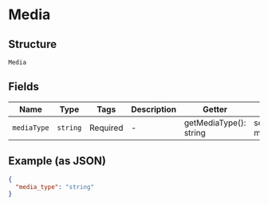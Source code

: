 
# Media

## Structure

`Media`

## Fields

| Name | Type | Tags | Description | Getter | Setter |
|  --- | --- | --- | --- | --- | --- |
| `mediaType` | `string` | Required | - | getMediaType(): string | setMediaType(string mediaType): void |

## Example (as JSON)

```json
{
  "media_type": "string"
}
```

